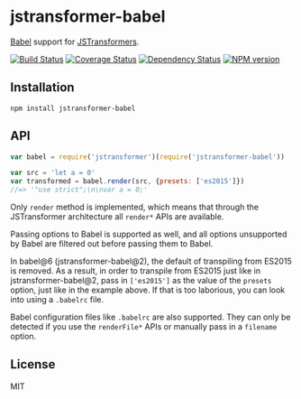 # jstransformer-babel

[Babel](http://babeljs.io) support for [JSTransformers](http://github.com/jstransformers).

[![Build Status](https://img.shields.io/travis/jstransformers/jstransformer-babel/master.svg)](https://travis-ci.org/jstransformers/jstransformer-babel)
[![Coverage Status](https://img.shields.io/codecov/c/github/jstransformers/jstransformer-babel/master.svg)](https://codecov.io/gh/jstransformers/jstransformer-babel)
[![Dependency Status](https://img.shields.io/david/jstransformers/jstransformer-babel/master.svg)](http://david-dm.org/jstransformers/jstransformer-babel)
[![NPM version](https://img.shields.io/npm/v/jstransformer-babel.svg)](https://www.npmjs.org/package/jstransformer-babel)

## Installation

    npm install jstransformer-babel

## API

```js
var babel = require('jstransformer')(require('jstransformer-babel'))

var src = 'let a = 0'
var transformed = babel.render(src, {presets: ['es2015']})
//=> '"use strict";\n\nvar a = 0;'
```

Only `render` method is implemented, which means that through the JSTransformer architecture all `render*` APIs are available.

Passing options to Babel is supported as well, and all options unsupported by Babel are filtered out before passing them to Babel.

In babel@6 (jstransformer-babel@2), the default of transpiling from ES2015 is removed. As a result, in order to transpile from ES2015 just like in jstransformer-babel@2, pass in `['es2015']` as the value of the `presets` option, just like in the example above. If that is too laborious, you can look into using a `.babelrc` file.

Babel configuration files like `.babelrc` are also supported. They can only be detected if you use the `renderFile*` APIs or manually pass in a `filename` option.

## License

MIT
